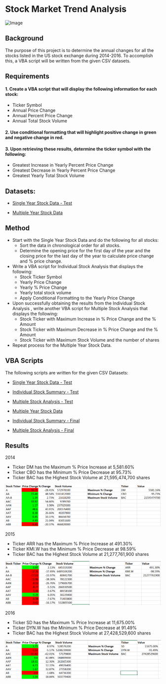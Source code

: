 # Stock Market Trend Analysis

![Image](https://www.xm.com/wp-content/uploads/2019/07/Stock-Charts-2.jpg)

## Background 

The purpose of this project is to determine the annual changes for all the stocks listed in the US stock exchange during 2014-2016.  To accomplish this, a VBA script will be written from the given CSV datasets.

## Requirements

#### 1. Create a VBA script that will display the following information for each stock:

* Ticker Symbol
* Annual Price Change 
* Annual Percent Price Change 
* Annual Total Stock Volume

#### 2. Use conditional formatting that will highlight positive change in green and negative change in red.

#### 3. Upon retrieving these results, determine the ticker symbol with the following:

* Greatest Increase in Yearly Percent Price Change
* Greatest Decrease in Yearly Percent Price Change
* Greatest Yearly Total Stock Volume

## Datasets:

* [Single Year Stock Data - Test](https://github.com/cecileung1208/Stock-Market-Trend-Analysis/blob/main/Test/Single%20Year%20Stock%20Data.xlsm) 

* [Multiple Year Stock Data](https://github.com/cecileung1208/Stock-Market-Trend-Analysis/blob/main/Final%20Results/Multiple_year_stock_data.xlsm)


## Method 
* Start with the Single Year Stock Data and do the following for all stocks:
  * Sort the data in chronological order for all stocks.
  * Determine the opening price for the first day of the year and the closing price for the last day of the year to calculate price change and % price change.
* Write a VBA script for Individual Stock Analysis that displays the following:
  * Stock Ticker Symbol
  * Yearly Price Change
  * Yearly % Price Change
  * Yearly total stock volume
  * Apply Conditional Formatting to the Yearly Price Change
* Upon successfully obtaining the results from the Individual Stock Analysis , write another VBA script for Multiple Stock Analysis that displays the following:
  * Stock Ticker with Maximum Increase in % Price Change and the % Amount
  * Stock Ticker with Maximum Decrease in % Price Change and the % Amount
  * Stock Ticker with Maximum Stock Volume and the number of shares
* Repeat process for the Multiple Year Stock Data.


## VBA Scripts

The following scripts are written for the given CSV Datasets:

* [Single Year Stock Data - Test](https://github.com/cecileung1208/Stock-Market-Trend-Analysis/blob/main/Test/Single%20Year%20Stock%20Data.xlsm)
 * [Individual Stock Summary - Test](https://github.com/cecileung1208/Stock-Market-Trend-Analysis/blob/main/Test/Individual%20Stock%20Summary%20-%20Test.bas)
 * [Multiple Stock Analysis - Test](https://github.com/cecileung1208/Stock-Market-Trend-Analysis/blob/main/Test/Multiple%20Stock%20Summary%20-%20Test.bas)
 
* [Multiple Year Stock Data](https://github.com/cecileung1208/Stock-Market-Trend-Analysis/blob/main/Final%20Results/Multiple_year_stock_data.xlsm)
 * [Individual Stock Summary - Final](https://github.com/cecileung1208/Stock-Market-Trend-Analysis/blob/main/Final%20Results/Individual%20Stock%20Summary%20-%20Final.bas)
 * [Multiple Stock Analysis - Final](https://github.com/cecileung1208/Stock-Market-Trend-Analysis/blob/main/Final%20Results/Multiple%20Stock%20Summary%20-%20Final.bas)

## Results
2014
 * Ticker DM has the Maximum % Price Increase at 5,581.60%
 * Ticker CBO has the Minimum % Price Decrease at 95.73%
 * Ticker BAC has the Highest Stock Volume at 21,595,474,700 shares

![Image](https://github.com/cecileung1208/Stock-Market-Trend-Analysis/blob/main/Images/2014%20Results.png)

2015
 * Ticker ARR has the Maximum % Price Increase at 491.30%
 * Ticker KMI.W has the Minimum % Price Decrease at 98.59%
 * Ticker BAC has the Highest Stock Volume at 21,277,761,900 shares
 
![Image](https://github.com/cecileung1208/Stock-Market-Trend-Analysis/blob/main/Images/2015%20Results.png)

2016
 * Ticker SD has the Maximum % Price Increase at 11,675.00%
 * Ticker DYN.W has the Minimum % Price Decrease at 91.49%
 * Ticker BAC has the Highest Stock Volume at 27,428,529,600 shares

![Image](https://github.com/cecileung1208/Stock-Market-Trend-Analysis/blob/main/Images/2016%20Results.png)




